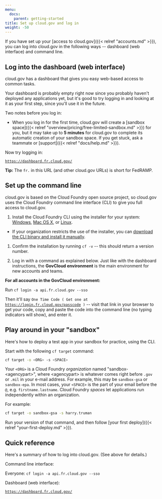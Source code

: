 ```yaml
---
menu:
  docs:
    parent: getting-started
title: Set up cloud.gov and log in
weight: -50
---
```


If you have set up your [access to cloud.gov]({{< relref "accounts.md" >}}), you can log into cloud.gov in the following ways -- dashboard (web interface) and command line.

## Log into the dashboard (web interface)

cloud.gov has a dashboard that gives you easy web-based access to common tasks.

Your dashboard is probably empty right now since you probably haven't deployed any applications yet, but it's good to try logging in and looking at it as your first step, since you'll use it in the future.

Two notes before you log in:

* When you log in for the first time, cloud.gov will create a [sandbox space]({{< relref "overview/pricing/free-limited-sandbox.md" >}}) for you, but it may take up to **5 minutes** for cloud.gov to complete its automatic creation of your sandbox space. If you get stuck, ask a teammate or [support]({{< relref "docs/help.md" >}}).

Now try logging in:

[`https://dashboard.fr.cloud.gov/`](https://dashboard.fr.cloud.gov/)

**Tip:** The `fr.` in this URL (and other cloud.gov URLs) is short for FedRAMP.

## Set up the command line

cloud.gov is based on the Cloud Foundry open source project, so cloud.gov uses the Cloud Foundry command line interface (CLI) to give you full access to cloud.gov.

1. Install the Cloud Foundry CLI using the installer for your system: [Windows](https://docs.cloudfoundry.org/cf-cli/install-go-cli.html#windows), [Mac OS X](https://docs.cloudfoundry.org/cf-cli/install-go-cli.html#mac), or [Linux](https://docs.cloudfoundry.org/cf-cli/install-go-cli.html#linux).
  - If your organization restricts the use of the installer, you can [download the CLI binary and install it manually](https://docs.cloudfoundry.org/cf-cli/install-go-cli.html#bin).
1. Confirm the installation by running `cf -v` -- this should return a version number.

1. Log in with a command as explained below. Just like with the dashboard instructions, the **GovCloud environment** is the main environment for new accounts and teams.

**For all accounts in the GovCloud environment:**

Run `cf login -a api.fr.cloud.gov --sso`

Then it'll say `One Time Code ( Get one at `[`https://login.fr.cloud.gov/passcode`](https://login.fr.cloud.gov/passcode)` )` -- visit that link in your browser to get your code, copy and paste the code into the command line (no typing indicators will show), and enter it.

## Play around in your "sandbox"

Here's how to deploy a test app in your sandbox for practice, using the CLI.

Start with the following `cf target` command:

```bash
cf target -o <ORG> -s <SPACE>
```

Your `<ORG>` is a Cloud Foundry _organization_ named "sandbox-&lt;agencypart&gt;", where &lt;agencypart&gt; is whatever comes right before `.gov` or `.mil` in your
e-mail address. For example, this may be `sandbox-gsa` or `sandbox-epa`. In most cases, your `<SPACE>` is the part of your email before the `@`, e.g. `firstname.lastname`. Cloud Foundry _spaces_ let applications run independently within an organization.  

For example:

```bash
cf target -o sandbox-gsa -s harry.truman
```

Run your version of that command, and then follow [your first deploy]({{< relref "your-first-deploy.md" >}}).

## Quick reference

<!-- If you change this section title, update /layouts/header.html as well, since this anchor is linked from the cloud.gov header -->

Here's a summary of how to log into cloud.gov. (See above for details.)

Command line interface:

Everyone: `cf login -a api.fr.cloud.gov --sso`

Dashboard (web interface):

[`https://dashboard.fr.cloud.gov/`](https://dashboard.fr.cloud.gov/)
